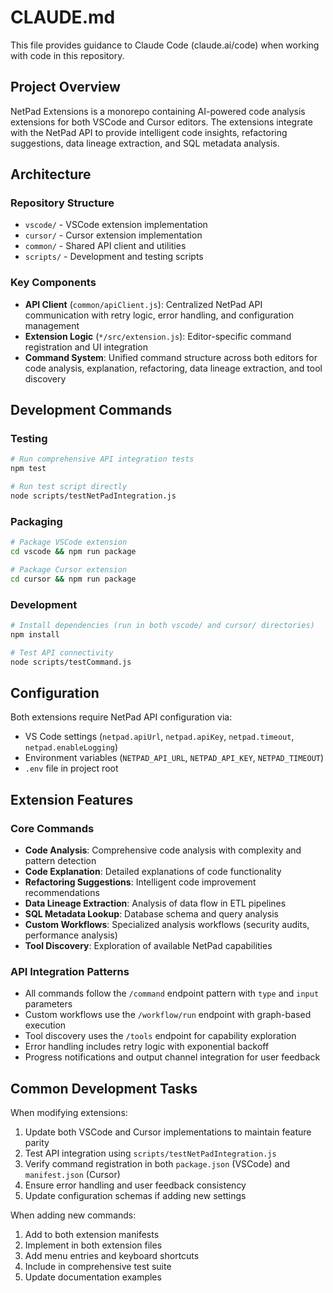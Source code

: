 # CLAUDE.md

This file provides guidance to Claude Code (claude.ai/code) when working with code in this repository.

## Project Overview

NetPad Extensions is a monorepo containing AI-powered code analysis extensions for both VSCode and Cursor editors. The extensions integrate with the NetPad API to provide intelligent code insights, refactoring suggestions, data lineage extraction, and SQL metadata analysis.

## Architecture

### Repository Structure
- `vscode/` - VSCode extension implementation
- `cursor/` - Cursor extension implementation  
- `common/` - Shared API client and utilities
- `scripts/` - Development and testing scripts

### Key Components
- **API Client** (`common/apiClient.js`): Centralized NetPad API communication with retry logic, error handling, and configuration management
- **Extension Logic** (`*/src/extension.js`): Editor-specific command registration and UI integration
- **Command System**: Unified command structure across both editors for code analysis, explanation, refactoring, data lineage extraction, and tool discovery

## Development Commands

### Testing
```bash
# Run comprehensive API integration tests
npm test

# Run test script directly
node scripts/testNetPadIntegration.js
```

### Packaging
```bash
# Package VSCode extension
cd vscode && npm run package

# Package Cursor extension  
cd cursor && npm run package
```

### Development
```bash
# Install dependencies (run in both vscode/ and cursor/ directories)
npm install

# Test API connectivity
node scripts/testCommand.js
```

## Configuration

Both extensions require NetPad API configuration via:
- VS Code settings (`netpad.apiUrl`, `netpad.apiKey`, `netpad.timeout`, `netpad.enableLogging`)
- Environment variables (`NETPAD_API_URL`, `NETPAD_API_KEY`, `NETPAD_TIMEOUT`)
- `.env` file in project root

## Extension Features

### Core Commands
- **Code Analysis**: Comprehensive code analysis with complexity and pattern detection
- **Code Explanation**: Detailed explanations of code functionality
- **Refactoring Suggestions**: Intelligent code improvement recommendations
- **Data Lineage Extraction**: Analysis of data flow in ETL pipelines
- **SQL Metadata Lookup**: Database schema and query analysis
- **Custom Workflows**: Specialized analysis workflows (security audits, performance analysis)
- **Tool Discovery**: Exploration of available NetPad capabilities

### API Integration Patterns
- All commands follow the `/command` endpoint pattern with `type` and `input` parameters
- Custom workflows use the `/workflow/run` endpoint with graph-based execution
- Tool discovery uses the `/tools` endpoint for capability exploration
- Error handling includes retry logic with exponential backoff
- Progress notifications and output channel integration for user feedback

## Common Development Tasks

When modifying extensions:
1. Update both VSCode and Cursor implementations to maintain feature parity
2. Test API integration using `scripts/testNetPadIntegration.js`
3. Verify command registration in both `package.json` (VSCode) and `manifest.json` (Cursor)
4. Ensure error handling and user feedback consistency
5. Update configuration schemas if adding new settings

When adding new commands:
1. Add to both extension manifests
2. Implement in both extension files
3. Add menu entries and keyboard shortcuts
4. Include in comprehensive test suite
5. Update documentation examples